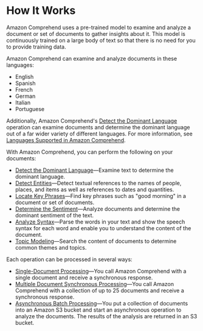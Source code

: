 # How It Works<a name="how-it-works"></a>

Amazon Comprehend uses a pre\-trained model to examine and analyze a document or set of documents to gather insights about it\. This model is continuously trained on a large body of text so that there is no need for you to provide training data\. 

Amazon Comprehend can examine and analyze documents in these languages: 
+ English
+ Spanish
+ French
+ German
+ Italian
+ Portuguese

Additionally, Amazon Comprehend's [Detect the Dominant Language](how-languages.md) operation can examine documents and determine the dominant language out of a far wider variety of different languages\. For more information, see [Languages Supported in Amazon Comprehend](supported-languages.md)\.

With Amazon Comprehend, you can perform the following on your documents:
+ [Detect the Dominant Language](how-languages.md)—Examine text to determine the dominant language\.
+ [Detect Entities](how-entities.md)—Detect textual references to the names of people, places, and items as well as references to dates and quantities\.
+ [Locate Key Phrases](how-key-phrases.md)—Find key phrases such as "good morning" in a document or set of documents\.
+ [Determine the Sentiment](how-sentiment.md)—Analyze documents and determine the dominant sentiment of the text\.
+ [Analyze Syntax](how-syntax.md)—Parse the words in your text and show the speech syntax for each word and enable you to understand the content of the document\.
+ [Topic Modeling](topic-modeling.md)—Search the content of documents to determine common themes and topics\.

Each operation can be processed in several ways:
+ [Single\-Document Processing](how-single.md)—You call Amazon Comprehend with a single document and receive a synchronous response\. 
+ [Multiple Document Synchronous Processing](how-batch.md)—You call Amazon Comprehend with a collection of up to 25 documents and receive a synchronous response\.
+ [Asynchronous Batch Processing](how-async.md)—You put a collection of documents into an Amazon S3 bucket and start an asynchronous operation to analyze the documents\. The results of the analysis are returned in an S3 bucket\.